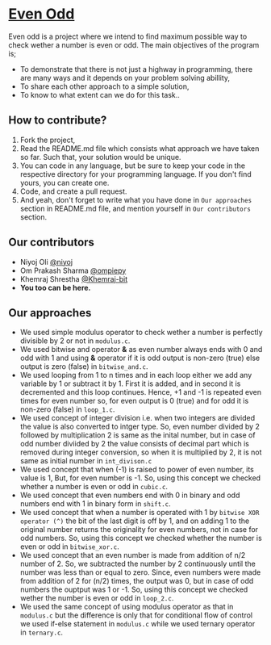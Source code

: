 # [Even Odd](https://github.com/niyoj/even_odd_number) 
Even odd is a project where we intend to find maximum possible way to check wether a number is even or odd. The main objectives of the program is;
* To demonstrate that there is not just a highway in programming, there are many ways and it depends on your problem solving abillity,
* To share each other approach to a simple solution,
* To know to what extent can we do for this task..

## How to contribute?
1. Fork the project, 
2. Read the README.md file which consists what approach we have taken so far. Such that, your solution would be unique.
3. You can code in any language, but be sure to keep your code in the respective directory for your programming language. If you don't find yours, you can create one.
3. Code, and create a pull request.
4. And yeah, don't forget to write what you have done in `Our approaches` section in README.md file, and mention yourself in `Our contributors` section.

## Our contributors
* Niyoj Oli [@niyoj](https://github.com/niyoj)
* Om Prakash Sharma [@ompiepy](https://github.com/ompiepy)
* Khemraj Shrestha [@Khemraj-bit](https://github.com/Khemraj-bit)
* **You too can be here.**

## Our approaches
* We used simple modulus operator to check wether a number is perfectly divisible by 2 or not in `modulus.c`.
* We used bitwise and operator **&** as even number always ends with 0 and odd with 1 and using **&** operator if it is odd output is non-zero (true) else output is zero (false) in `bitwise_and.c`. 
* We used looping from 1 to n times and in each loop either we add any variable by 1 or subtract it by 1. First it is added, and in second it is decremented and this loop continues. Hence, +1 and -1 is repeated even times for even number so, for even output is 0 (true) and for odd it is non-zero (false) in `loop_1.c`.
* We used concept of integer division i.e. when two integers are divided the value is also converted to intger type. So, even number divided by 2 followed by multiplication 2 is same as the inital number, but in case of odd number diviided by 2 the value consists of decimal part which is removed during integer conversion, so when it is multiplied by 2, it is not same as initial number in `int_divison.c`
* We used concept that when (-1) is raised to power of even number, its value is 1, But, for even number is -1. So, using this concept we checked whether a number is even or odd in `cubic.c`.
* We used concept that even numbers end with 0 in binary and odd numbers end with 1 in binary form in `shift.c`.
* We used concept that when a number is operated with 1 by `bitwise XOR operator (^)` the bit of the last digit is off by 1, and on adding 1 to the original number returns the originality for even numbers, not in case for odd numbers. So, using this concept we checked whether the number is even or odd in `bitwise_xor.c`.
* We used concept that an even number is made from addition of n/2 number of 2. So, we subtracted the number by 2 continuously until the number was less than or equal to zero. Since, even numbers were made from addition of 2 for (n/2) times, the output was 0, but in case of odd numbers the ouptput was 1 or -1. So, using this concept we checked wether the number is even or odd in `loop_2.c`.
* We used the same concept of using modulus operator as that in `modulus.c` but the difference is only that for conditional flow of control we used if-else statement in `modulus.c` while we used ternary operator in `ternary.c`.